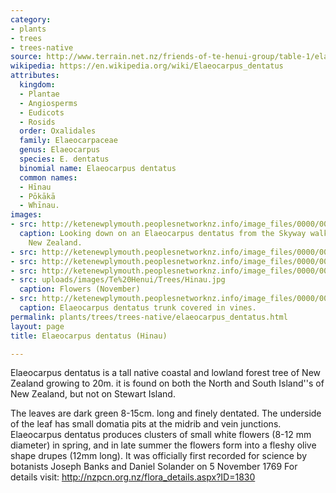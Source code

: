 ```yaml
---
category:
- plants
- trees
- trees-native
source: http://www.terrain.net.nz/friends-of-te-henui-group/table-1/elaeocarpus-dentatus-hinau.html
wikipedia: https://en.wikipedia.org/wiki/Elaeocarpus_dentatus
attributes:
  kingdom:
  - Plantae
  - Angiosperms
  - Eudicots
  - Rosids
  order: Oxalidales
  family: Elaeocarpaceae
  genus: Elaeocarpus
  species: E. dentatus
  binomial name: Elaeocarpus dentatus
  common names:
  - Hīnau
  - Pōkākā
  - Whīnau.
images:
- src: http://ketenewplymouth.peoplesnetworknz.info/image_files/0000/0007/7009/Hinau__Elaeocarpus_dentatus_-005.JPG
  caption: Looking down on an Elaeocarpus dentatus from the Skyway walkway, Westland,
    New Zealand.
- src: http://ketenewplymouth.peoplesnetworknz.info/image_files/0000/0007/7014/Hinau__Elaeocarpus_dentatus_-007.JPG
- src: http://ketenewplymouth.peoplesnetworknz.info/image_files/0000/0007/6999/Hinau__Elaeocarpus_dentatus_.JPG
- src: http://ketenewplymouth.peoplesnetworknz.info/image_files/0000/0007/7004/Hinau__Elaeocarpus_dentatus_-004.JPG
- src: uploads/images/Te%20Henui/Trees/Hinau.jpg
  caption: Flowers (November)
- src: http://ketenewplymouth.peoplesnetworknz.info/image_files/0000/0005/1844/Elaeocarpus_dentatus__h%C4%ABnau__.JPG
  caption: Elaeocarpus dentatus trunk covered in vines.
permalink: plants/trees/trees-native/elaeocarpus_dentatus.html
layout: page
title: Elaeocarpus dentatus (Hinau)

---
```

Elaeocarpus dentatus is a tall native coastal and lowland forest tree of New Zealand growing to 20m. it is found on both the North and South Island''s of New Zealand, but not on Stewart Island. 

The leaves are dark green 8-15cm. long and finely dentated. The underside of the leaf has small domatia pits at the midrib and vein junctions.
Elaeocarpus dentatus produces clusters of small white flowers (8-12 mm diameter) in spring, and in late summer the flowers form into a fleshy olive shape drupes (12mm long).
It was officially first recorded for science by botanists Joseph Banks and Daniel Solander on 5 November 1769
For details visit: <a href="http://nzpcn.org.nz/flora_details.aspx?ID=1830" target="_blank">http://nzpcn.org.nz/flora_details.aspx?ID=1830</a>
